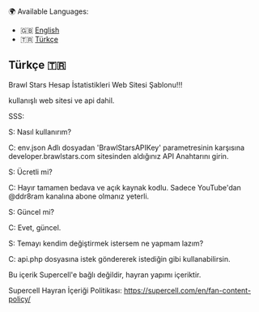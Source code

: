 🌍 Available Languages:  
- 🇬🇧 [English](readme.md)  
- 🇹🇷 [Türkçe](readme.tr.md)  

## Türkçe 🇹🇷
Brawl Stars Hesap İstatistikleri Web Sitesi Şablonu!!!

kullanışlı web sitesi ve api dahil.

SSS:

S: Nasıl kullanırım?

C: env.json Adlı dosyadan 'BrawlStarsAPIKey' parametresinin karşısına developer.brawlstars.com sitesinden aldığınız API Anahtarını girin.

S: Ücretli mi?

C: Hayır tamamen bedava ve açık kaynak kodlu. Sadece YouTube'dan @ddr8ram kanalına abone olmanız yeterli.

S: Güncel mi?

C: Evet, güncel.

S: Temayı kendim değiştirmek istersem ne yapmam lazım?

C: api.php dosyasına istek göndererek istediğin gibi kullanabilirsin.


Bu içerik Supercell'e bağlı değildir, hayran yapımı içeriktir.

Supercell Hayran İçeriği Politikası: https://supercell.com/en/fan-content-policy/
